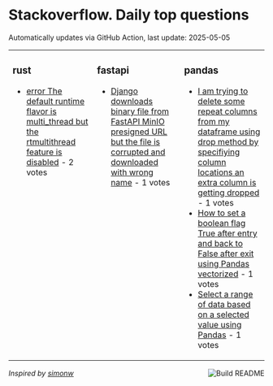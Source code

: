 # Stackoverflow. Daily top questions 

Automatically updates via GitHub Action, last update: <!-- date starts -->2025-05-05<!-- date ends -->


<table><tr><td valign="top" width="33%">

### rust
<!-- rust starts -->
* [error The default runtime flavor is multi_thread but the rtmultithread feature is disabled](https://stackoverflow.com/questions/79605357/error-the-default-runtime-flavor-is-multi-thread-but-the-rt-multi-thread-f) - 2 votes
<!-- rust ends -->
</td><td valign="top" width="34%">


### fastapi
<!-- fastapi starts -->
* [Django downloads binary file from FastAPI MinIO presigned URL but the file is corrupted and downloaded with wrong name](https://stackoverflow.com/questions/79605539/django-downloads-binary-file-from-fastapi-minio-presigned-url-but-the-file-is) - 1 votes
<!-- fastapi ends -->
</td><td valign="top" width="34%">


### pandas
<!-- pandas starts -->
* [I am trying to delete some repeat columns from my dataframe using drop method by specifiying column locations an extra column is getting dropped](https://stackoverflow.com/questions/79605997/i-am-trying-to-delete-some-repeat-columns-from-my-dataframe-using-drop-method-by) - 1 votes
* [How to set a boolean flag True after entry and back to False after exit using Pandas vectorized](https://stackoverflow.com/questions/79605688/how-to-set-a-boolean-flag-true-after-entry-and-back-to-false-after-exit-using-pa) - 1 votes
* [Select a range of data based on a selected value using Pandas](https://stackoverflow.com/questions/79606785/select-a-range-of-data-based-on-a-selected-value-using-pandas) - 1 votes
<!-- pandas ends -->
</td></tr></table>

<a href="https://github.com/hp0404/hp0404/actions"><img src="https://github.com/hp0404/hp0404/workflows/Build%20README/badge.svg" align="right" alt="Build README"></a> <p>*Inspired by  [simonw](https://github.com/simonw/simonw)*</p>
